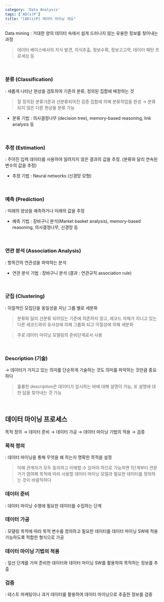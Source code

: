 ```yaml
---
category: 'Data Analysis'
tags: ['AD(s)P']
title: "[AD(s)P] 데이터 마이닝 개요"
---
```


Data mining
: 거대한 양의 데이터 속에서 쉽게 드러나지 않는 유용한 정보를 찾아내는 과정

> 데이터 베이스에서의 지식 발견, 지식추출, 정보수확, 정보고고학, 데이터 패턴 프로세싱 등

<br>

### 분류 (Classification)
: 새롭게 나타난 현상을 검토하여 기존의 분류, 정의된 집합에 배정하는 것

> 잘 정의된 분류기준과 선분류되어진 검증 집합에 의해 분류작업을 완성 → 분류되지 않은 다른 현상들 분류 가능

- 분류 기법 : 의사결정나무 (decision tree), memory-based reasoning, link analysis 등

<br>

### 추정 (Estimation)
: 주어진 입력 데이터를 사용하여 알려지지 않은 결과의 값을 추정. (분류와 달리 연속된 변수의 값을 추정)

- 추정 기법 : Neural networks (신경망 모형)

<br>

### 예측 (Prediction)
: 미래의 양상을 예측하거나 미래의 값을 추정

- 예측 기법 : 장바구니 분석(Market basket analysis), memory-based reasoning, 의사결정나무, 신경망 등

<br>

### 연관 분석 (Association Analysis)
: 항목간의 연관성을 파악하는 분석

- 연관 분석 기법 : 장바구니 분석 (결과 : 연관규칙 association rule)

<br>

### 군집 (Clustering)
: 이질적인 모집단을 동일성을 지닌 그룹 별로 세분화

> 분류와 달리 선분류 되어있는 기준에 의존하지 않고, 레코드 자체가 지니고 있는 다른 레코드와의 유사성에 의해 그룹화 되고 이질성에 의해 세분화

> 주로 데이터 마이닝 모델링의 준비단계로서 사용

<br>

### Description (기술)
→ 데이터가 가지고 있는 의미를 단순하게 기술하는 것도 의미를 파악하는 것만큼 중요하다

> 훌륭한 description은 데이터가 암시하는 바에 대해 설명이 가능, 또 설명에 대한 답을 찾아내는 것 가능

<br>


## 데이터 마이닝 프로세스

목적 정의 → 데이터 준비 → 데이터 가공 → 데이터 마이닝 기법의 적용 → 검증

### 목적 정의
: 데이터 마이닝을 통해 무엇을 왜 하는지 명확한 목적을 설정

> 이해 관계자가 모두 동의하고 이해할 수 있어야 하므로 가능하면 1단계부터 전문가가 참여해 목적에 따라 사용할 데이터 마이닝 모델과 필요한 데이터를 정의하는 것이 바람직하다

### 데이터 준비
: 데이터 마이닝 수행에 필요한 데이터를 수집하는 단계

### 데이터 가공
: 모델링 목적에 따라 목적 변수를 정의하고 필요한 데이터를 데이터 마이닝 SW에 적용 가능하도록 적합한 형식으로 가공

### 데이터 마이닝 기법의 적용
: 앞선 단계를 거쳐 준비한 데이터와 데이터 마이닝 SW를 활용하여 목적하는 정보를 추출

### 검증
: 테스트 마케팅이나 과거 데이터를 활용하여 데이터 마이닝으로 추출한 정보를 검증
